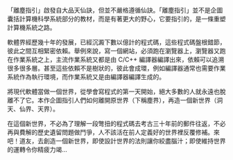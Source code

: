 「離塵指引」啟發自大品天仙訣，但並不嚴格遵循仙訣。「離塵指引」並不是企圖囊括計算機科學系統部分的教材，而是有著更大的野心，它要指引的，是一條重塑計算機系統之路。

軟體界經歷幾十年的發展，已經沉澱下數以億計的程式碼，這些程式碼盤根錯節，彼此之間互相緊密依賴。舉例來說，寫一個網站，必須跑在瀏覽器上，瀏覽器又跑在作業系統之上，主流作業系統又都是由 C/C++ 編譯器編譯出來，依賴可以追溯很多很多層。甚至這些依賴不是樹狀的，彼此會成環，例如編譯器通常也需要作業系統作為執行環境，而作業系統又是由編譯器編譯生成的。

將現代軟體當做一個世界，從學會寫程式的第一天開始，絕大多數的人就永遠也脫離不了它。本作企圖指引人們如何離開原世界（下稱塵界），再造一個新世界（洞天、仙界、天界）。

在這個新世界，不必為了理解一段彆扭的程式碼去考古三十年前的郵件往返，不必再與費解的歷史遺留問題做鬥爭，人不該活在前人定義好的世界裡反覆修補。來吧！道友，去創造一個新世界，即使設計世界的法則讓你絞盡腦汁；即使維持世界的運轉令你精疲力竭...
